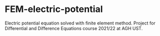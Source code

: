 # FEM-electric-potential
Electric potential equation solved with finite element method. Project for Differential and Difference Equations course 2021/22 at AGH UST.
